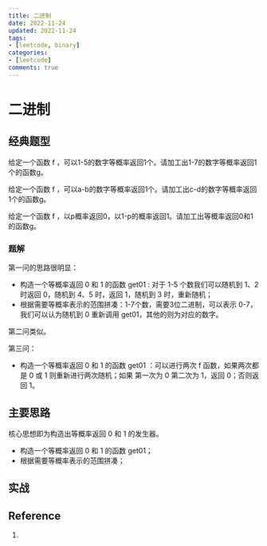 ```yaml
---
title: 二进制
date: 2022-11-24
updated: 2022-11-24
tags: 
- [leetcode, binary]
categories: 
- [leetcode]
comments: true
---
```


# 二进制

## 经典题型

给定一个函数 f ，可以1-5的数字等概率返回1个。请加工出1-7的数字等概率返回1个的函数g。

给定一个函数 f ，可以a-b的数字等概率返回1个。请加工出c-d的数字等概率返回1个的函数g。

给定一个函数 f ，以p概率返回0，以1-p的概率返回1。请加工出等概率返回0和1的函数g。

### 题解

第一问的思路很明显：

- 构造一个等概率返回 0 和 1 的函数 get01 : 对于 1-5 个数我们可以随机到 1、2 时返回 0，随机到 4、5 时，返回 1，随机到 3 时，重新随机；
- 根据需要等概率表示的范围拼凑：1-7个数，需要3位二进制，可以表示 0-7，我们可以认为随机到 0 重新调用 get01，其他的则为对应的数字。

第二问类似。

第三问：

- 构造一个等概率返回 0 和 1 的函数 get01 ：可以进行两次 f 函数，如果两次都是 0 或 1 则重新进行两次随机；如果 第一次为 0 第二次为 1，返回 0；否则返回 1。

## 主要思路

核心思想即为构造出等概率返回 0 和 1 的发生器。

- 构造一个等概率返回 0 和 1 的函数 get01；
- 根据需要等概率表示的范围拼凑；

## 实战



## Reference 

1. 
